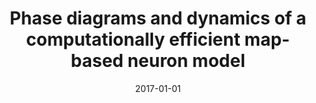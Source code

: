 ---
title: "Phase diagrams and dynamics of a computationally efficient map-based neuron model"
collection: publications
permalink: /publication/2017-01-01-Phase-diagrams-and-dynamics-of-a-computationally-efficient-map-based-neuron-model
date: 2017-01-01
venue: 'PLoS ONE'
paperurl: 'https://dx.doi.org/10.1371/journal.pone.0174621'
citation: ' <u>M. Girardi-Schappo</u>,  G. Bortolotto,  R. Stenzinger,  J. Gonsalves,  M. Tragtenberg, &quot;Phase diagrams and dynamics of a computationally efficient map-based neuron model.&quot; PLoS ONE, 2017.'
pubtype:  paper
---
